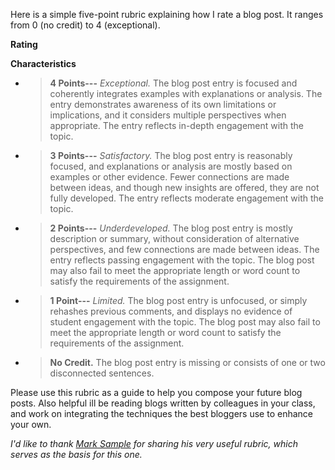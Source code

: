 Here is a simple five-point rubric explaining how I rate a blog post. It ranges from 0 (no credit) to 4 (exceptional).

**Rating** 

**Characteristics** 

+ > **4 Points---** *Exceptional.* The blog post entry is focused and coherently integrates examples with explanations or analysis. The entry demonstrates awareness of its own limitations or implications, and it considers multiple perspectives when appropriate. The entry reflects in-depth engagement with the topic. 

+ > **3 Points---** *Satisfactory.* The blog post entry is reasonably focused, and explanations or analysis are mostly based on examples or other evidence. Fewer connections are made between ideas, and though new insights are offered, they are not fully developed. The entry reflects moderate engagement with the topic. 


+ > **2 Points---** *Underdeveloped.* The blog post entry is mostly description or summary, without consideration of alternative perspectives, and few connections are made between ideas. The entry reflects passing engagement with the topic. The blog post may also fail to meet the appropriate length or word count to satisfy the requirements of the assignment.


+ > **1 Point---** *Limited.* The blog post entry is unfocused, or simply rehashes previous comments, and displays no evidence of student engagement with the topic. The blog post may also fail to meet the appropriate length or word count to satisfy the requirements of the assignment.


+  > **No Credit.** The blog post entry is missing or consists of one or two disconnected sentences. 

Please use this rubric as a guide to help you compose your future blog posts.  Also helpful ill be reading blogs written by colleagues in your class, and work on integrating the techniques the best bloggers use to enhance your own.

_I'd like to thank [Mark Sample](http://www.samplereality.com/2009/08/14/pedagogy-and-the-class-blog/) for sharing his very useful rubric, which serves as the basis for this one._
